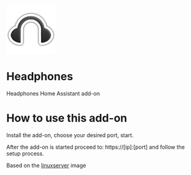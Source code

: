 [![](logo.png)](https://github.com/rembo10/headphones)

# Headphones

Headphones Home Assistant add-on

# How to use this add-on

Install the add-on, choose your desired port, start.

After the add-on is started proceed to: https://[ip]:[port] and follow the setup process.

Based on the [linuxserver](https://hub.docker.com/r/linuxserver/headphones) image

